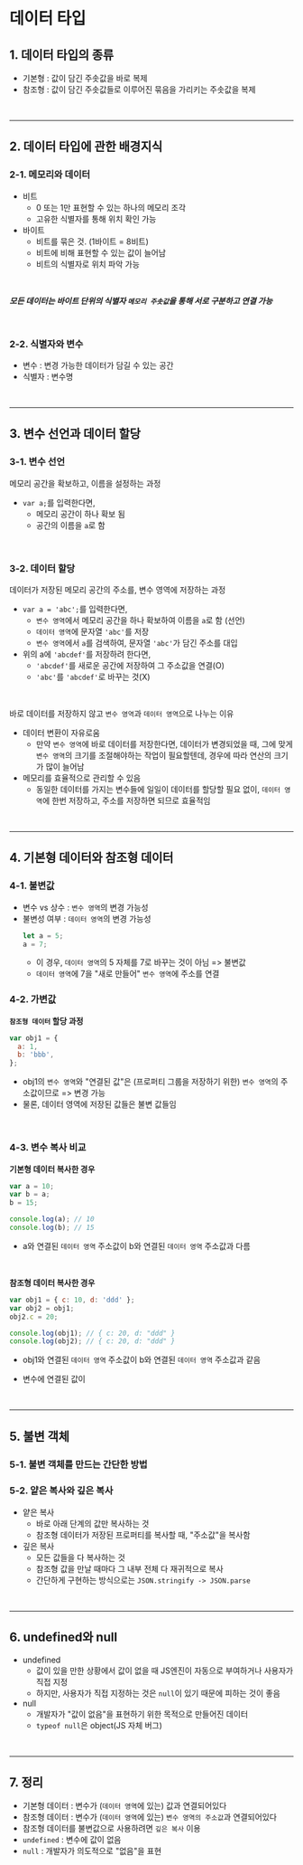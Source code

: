 # 데이터 타입

## 1. 데이터 타입의 종류

- 기본형 : 값이 담긴 주솟값을 바로 복제
- 참조형 : 값이 담긴 주솟값들로 이루어진 묶음을 가리키는 주솟값을 복제

</br>

---

## 2. 데이터 타입에 관한 배경지식

### 2-1. 메모리와 데이터

- 비트
  - 0 또는 1만 표현할 수 있는 하나의 메모리 조각
  - 고유한 식별자를 통해 위치 확인 가능
- 바이트
  - 비트를 묶은 것. (1바이트 = 8비트)
  - 비트에 비해 표현할 수 있는 값이 늘어남
  - 비트의 식별자로 위치 파악 가능

</br>

**_모든 데이터는 바이트 단위의 식별자 `메모리 주솟값`을 통해 서로 구분하고 연결 가능_**

</br>

### 2-2. 식별자와 변수

- 변수 : 변경 가능한 데이터가 담길 수 있는 공간
- 식별자 : 변수명

</br>

---

## 3. 변수 선언과 데이터 할당

### 3-1. 변수 선언

메모리 공간을 확보하고, 이름을 설정하는 과정

- `var a;`를 입력한다면,
  - 메모리 공간이 하나 확보 됨
  - 공간의 이름을 `a`로 함

</br>

### 3-2. 데이터 할당

데이터가 저장된 메모리 공간의 주소를, 변수 영역에 저장하는 과정

- `var a = 'abc';`를 입력한다면,
  - `변수 영역`에서 메모리 공간을 하나 확보하여 이름을 `a`로 함 (선언)
  - `데이터 영역`에 문자열 `'abc'`를 저장
  - `변수 영역`에서 `a`를 검색하여, 문자열 `'abc'`가 담긴 주소를 대입
- 위의 a에 `'abcdef'`를 저장하려 한다면,
  - `'abcdef'`를 새로운 공간에 저장하여 그 주소값을 연결(O)
  - `'abc'`를 `'abcdef'`로 바꾸는 것(X)

</br>

바로 데이터를 저장하지 않고 `변수 영역`과 `데이터 영역`으로 나누는 이유

- 데이터 변환이 자유로움
  - 만약 `변수 영역`에 바로 데이터를 저장한다면, 데이터가 변경되었을 때, 그에 맞게 `변수 영역`의 크기를 조절해야하는 작업이 필요할텐데, 경우에 따라 연산의 크기가 많이 늘어남
- 메모리를 효율적으로 관리할 수 있음
  - 동일한 데이터를 가지는 변수들에 일일이 데이터를 할당할 필요 없이, `데이터 영역`에 한번 저장하고, 주소를 저장하면 되므로 효율적임

</br>

---

## 4. 기본형 데이터와 참조형 데이터

### 4-1. 불변값

- 변수 vs 상수 : `변수 영역`의 변경 가능성
- 불변성 여부 : `데이터 영역`의 변경 가능성
  ```js
  let a = 5;
  a = 7;
  ```
  - 이 경우, `데이터 영역`의 5 자체를 7로 바꾸는 것이 아님 => 불변값
  - `데이터 영역`에 7을 "새로 만들어" `변수 영역`에 주소를 연결

### 4-2. 가변값

**`참조형 데이터` 할당 과정**

```js
var obj1 = {
  a: 1,
  b: 'bbb',
};
```

- obj1의 `변수 영역`와 "연결된 값"은 (프로퍼티 그룹을 저장하기 위한) `변수 영역`의 주소값이므로 => 변경 가능
- 물론, 데이터 영역에 저장된 값들은 불변 값들임

</br>

### 4-3. 변수 복사 비교

**기본형 데이터 복사한 경우**

```js
var a = 10;
var b = a;
b = 15;

console.log(a); // 10
console.log(b); // 15
```

- a와 연결된 `데이터 영역` 주소값이 b와 연결된 `데이터 영역` 주소값과 다름

</br>

**참조형 데이터 복사한 경우**

```js
var obj1 = { c: 10, d: 'ddd' };
var obj2 = obj1;
obj2.c = 20;

console.log(obj1); // { c: 20, d: "ddd" }
console.log(obj2); // { c: 20, d: "ddd" }
```

- obj1와 연결된 `데이터 영역` 주소값이 b와 연결된 `데이터 영역` 주소값과 같음

* 변수에 연결된 값이

</br>

---

## 5. 불변 객체

### 5-1. 불변 객체를 만드는 간단한 방법

### 5-2. 얕은 복사와 깊은 복사

- 얕은 복사
  - 바로 아래 단계의 값만 복사하는 것
  - 참조형 데이터가 저장된 프로퍼티를 복사할 때, "주소값"을 복사함
- 깊은 복사
  - 모든 값들을 다 복사하는 것
  - 참조형 값을 만날 때마다 그 내부 전체 다 재귀적으로 복사
  - 간단하게 구현하는 방식으로는 `JSON.stringify -> JSON.parse`

</br>

---

## 6. undefined와 null

- undefined
  - 값이 있을 만한 상황에서 값이 없을 때 JS엔진이 자동으로 부여하거나 사용자가 직접 지정
  - 하지만, 사용자가 직접 지정하는 것은 `null`이 있기 때문에 피하는 것이 좋음
- null
  - 개발자가 "값이 없음"을 표현하기 위한 목적으로 만들어진 데이터
  - `typeof null`은 object(JS 자체 버그)

</br>

---

## 7. 정리

- 기본형 데이터 : 변수가 (`데이터 영역`에 있는) 값과 연결되어있다
- 참조형 데이터 : 변수가 (`데이터 영역`에 있는) `변수 영역의 주소값`과 연결되어있다
- 참조형 데이터를 불변값으로 사용하려면 `깊은 복사` 이용
- `undefined` : 변수에 값이 없음
- `null` : 개발자가 의도적으로 "없음"을 표현
